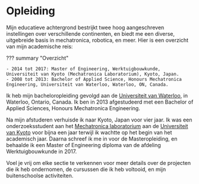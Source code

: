 # Opleiding
Mijn educatieve achtergrond bestrijkt twee hoog aangeschreven instellingen over verschillende continenten, en biedt me een diverse, uitgebreide basis in mechatronica, robotica, en meer. Hier is een overzicht van mijn academische reis:

??? summary "Overzicht"

    - 2014 tot 2017: Master of Engineering, Werktuigbouwkunde, Universiteit van Kyoto (Mechatronica Laboratorium), Kyoto, Japan.
    - 2008 tot 2013: Bachelor of Applied Science, Honours Mechatronica Engineering, Universiteit van Waterloo, Waterloo, ON, Canada.

Ik heb mijn bacheloropleiding gevolgd aan de [Universiteit van Waterloo](waterloo), in Waterloo, Ontario, Canada. Ik ben in 2013 afgestudeerd met een Bachelor of Applied Sciences, Honours Mechatronica Engineering.

Na mijn afstuderen verhuisde ik naar Kyoto, Japan voor vier jaar. Ik was een onderzoeksstudent aan het [Mechatronica laboratorium](http://www.mechatronics.me.kyoto-u.ac.jp/index.php?ml_lang=en) aan de [Universiteit van Kyoto](kyoto) voor bijna een jaar terwijl ik wachtte op het begin van het academisch jaar. Daarna schreef ik me in voor de Masteropleiding, en behaalde ik een Master of Engineering diploma van de afdeling Werktuigbouwkunde in 2017.

Voel je vrij om elke sectie te verkennen voor meer details over de projecten die ik heb ondernomen, de cursussen die ik heb voltooid, en mijn buitenschoolse activiteiten.
